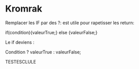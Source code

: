 # Kromrak

Remplacer les IF par des ?: est utile pour rapetisser les return:

if(condition){valeurTrue;} else {valeurFalse;}

Le if deviens :

Condition ? valeurTrue : valeurFalse;



TESTESCLULE
